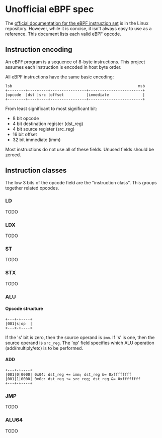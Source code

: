 # Unofficial eBPF spec

The [official documentation for the eBPF instruction set][1] is in the
Linux repository. However, while it is concise, it isn't always easy to
use as a reference. This document lists each valid eBPF opcode.

[1]: https://www.kernel.org/doc/Documentation/networking/filter.txt

## Instruction encoding

An eBPF program is a sequence of 8-byte instructions. This project assumes each
instruction is encoded in host byte order.

All eBPF instructions have the same basic encoding:

    lsb                                                        msb
    +--------+----+----+----------------+------------------------+
    |opcode  |dst |src |offset          |immediate               |
    +--------+----+----+----------------+------------------------+

From least significant to most significant bit:

 - 8 bit opcode
 - 4 bit destination register (dst_reg)
 - 4 bit source register (src_reg)
 - 16 bit offset
 - 32 bit immediate (imm)

Most instructions do not use all of these fields. Unused fields should be
zeroed.

## Instruction classes

The low 3 bits of the opcode field are the "instruction class".
This groups together related opcodes.

### LD

TODO

### LDX

TODO

### ST

TODO

### STX

TODO

### ALU

#### Opcode structure

    +---+-+----+
    |001|s|op  |
    +---+-+----+

If the 's' bit is zero, then the source operand is `imm`. If 's' is one, then
the source operand is `src_reg`. The 'op' field specifies which ALU operation
(add/multiply/etc) is to be performed.

#### ADD

    +---+-+----+
    |001|0|0000| 0x04: dst_reg += imm; dst_reg &= 0xffffffff
    |001|1|0000| 0x0c: dst_reg += src_reg; dst_reg &= 0xffffffff
    +---+-+----+

### JMP

TODO

### ALU64

TODO
